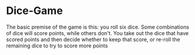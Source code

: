 # Dice-Game
The basic premise of the game is this: you roll six dice. Some combinations of dice will score points, while others don't. You take out the dice that have scored points and then decide whether to keep that score, or re-roll the remaining dice to try to score more points
